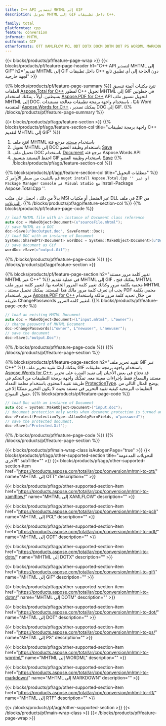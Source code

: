 ```yaml
---
title: C++ API لتصدير MHTML إلى GIF
description: تحويل MHTML إلى GIF داخل تطبيقات C++.

family: total
platformtag: cpp
feature: conversion
informat: MHTML
outformat: GIF
otherformats: OTT XAMLFLOW PCL ODT DOTX DOCM DOTM DOT PS WORDML MARKDOWN RTF
---
```

{{< blocks/products/pf/feature-page-wrap >}}
{{< blocks/products/pf/feature-page-header h1="C++ API لتصدير MHTML إلى GIF" h2="تقديم MHTML إلى GIF داخل تطبيقات C++ دون الحاجة إلى أي تطبيق تابع لجهة خارجية" >}}

{{% blocks/products/pf/feature-page-summary %}}
تتيح مكتبات أتمتة تنسيق الملفات [Aspose.Total for C++](https://products.aspose.com/total/cpp/) لمطور C++ تحويل MHTML إلى GIF في خطوتين بسيطتين. أولاً ، يمكنك استخدام [Aspose.PDF for C++](https://products.aspose.com/pdf/cpp/) API لتحويل تنسيق ملف MHTML إلى DOC. ثانيًا ، باستخدام واجهة برمجة تطبيقات معالجة مستندات Word المتقدمة [Aspose.Words for C++](https://products.aspose.com/words/cpp/) ، يمكنك تصدير DOC إلى GIF. 
{{% /blocks/products/pf/feature-page-summary  %}}

{{< blocks/products/pf/agp/feature-section >}}
{{% blocks/products/pf/agp/feature-section-col title="واجهة برمجة تطبيقات C++ لتقديم MHTML إلى GIF" %}}
1. افتح ملف MHTML باستخدام [مستند](https://reference.aspose.com/pdf/cpp/class/aspose.pdf.document) مرجع فئة
2. تحويل MHTML إلى DOC باستخدام وظيفة العضو [Save](https://reference.aspose.com/pdf/cpp/class/aspose.pdf.document#adb8061c585440fde49c1263e68837f01)
3. تحميل ملف DOC باستخدام [Document](https://reference.aspose.com/words/cpp/class/aspose.words.document) مرجع فئة Aspose.Words API
4. احفظ المستند بتنسيق GIF باستخدام وظيفة العضو [Save](https://reference.aspose.com/words/cpp/class/aspose.words.document#save_stream_saveformat)
{{% /blocks/products/pf/agp/feature-section-col %}}

{{% blocks/products/pf/agp/feature-section-col title="متطلبات التحويل" %}}
قم بالتثبيت من سطر الأوامر كـ `` nuget install Aspose.Total.Cpp '' أو عبر Package Manager Console في Visual Studio مع `` Install-Package Aspose.Total.Cpp ''.

بدلاً من ذلك ، احصل على مثبّت MSI غير المتصل أو مكتبات DLL في ملف ZIP من [التنزيلات](https://releases.aspose.com/total/cpp).
{{% /blocks/products/pf/agp/feature-section-col %}}
{{% blocks/products/pf/feature-page-code %}}

```cpp
// load MHTML file with an instance of Document class reference
auto doc = MakeObject<Document>(u"sourceFile.mhtml");
// save MHTML as a DOC 
doc->Save(u"DocOutput.doc", SaveFormat::Doc); 
// load DOC with an instance of Document
System::SharedPtr<Document> wordDoc = System::MakeObject<Document>(u"DocOutput.doc");
// save document as Gif
wordDoc->Save(u"output.Gif");  
```


{{% /blocks/products/pf/feature-page-code %}}
{{< /blocks/products/pf/agp/feature-section >}}

{{% blocks/products/pf/feature-page-section  h2="تغيير كلمة مرور مستند MHTML عبر C++" %}}
في عملية تقديم MHTML إلى GIF ، يمكنك فتح MHTML محمية بكلمة مرور وكذلك تغيير كلمة المرور الخاصة بها. لتغيير كلمة مرور ملف MHTML ، يجب أن تعرف كلمة مرور مالك هذا المستند. يمكنك تحميل مستند PDF محمي بكلمة مرور باستخدام [Aspose.PDF for C++](https://products.aspose.com/pdf/cpp/) من خلال تحديد كلمة مرور مالكه واستخدام طريقة ChangePasswords لتغيير كلمة المرور.
{{% blocks/products/pf/feature-page-code %}}

```cpp
// load an existing MHTML Document
auto doc = MakeObject<Document>(L"input.mhtml", L"owner");
// change password of MHTML Document
doc->ChangePasswords(L"owner", L"newuser", L"newuser");
// save the document
doc->Save(L"output.Doc");
```

{{% /blocks/products/pf/feature-page-code  %}}
{{% /blocks/products/pf/feature-page-section %}}

{{% blocks/products/pf/feature-page-section  h2="تقييد تحرير ملف GIF عبر C++" %}}
يمكنك أيضًا تقييد تحرير ملف GIF باستخدام واجهة برمجة تطبيقات [Aspose.Words for C++](https://products.aspose.com/words/cpp/). قد تحتاج في بعض الأحيان إلى تقييد القدرة على تحرير مستند والسماح فقط بإجراءات معينة معه. تمكّنك واجهة برمجة التطبيقات من التحكم في طريقة تقييد المحتوى باستخدام معلمة التعداد [ProtectionType](https://reference.aspose.com/words/cpp/namespace/aspose.words#protectiontype). يوضح المثال التالي من التعليمات البرمجية كيفية تقييد التحرير في مستند بحيث لا يكون التحرير ممكنًا إلا في حقول النموذج.
{{% blocks/products/pf/feature-page-code %}}

```cpp
// load Doc with an instance of Document
auto doc = System::MakeObject<Document>("input.doc");
// document protection only works when document protection is turned and only editing in form fields is allowed.
doc->Protect(ProtectionType::AllowOnlyFormFields, u"password");
// save the protected document.
doc->Save(u"Protected.Gif");  
```

{{% /blocks/products/pf/feature-page-code  %}}
{{% /blocks/products/pf/feature-page-section %}}

{{< blocks/products/pf/main-wrap-class isAutogenPage="true" >}}
{{< blocks/products/pf/agp/other-supported-section title="التحويلات المدعومة الأخرى" subTitle="" >}}
{{< blocks/products/pf/agp/other-supported-section-item href="https://products.aspose.com/total/ar/cpp/conversion/mhtml-to-ott/" name="MHTML إلى OTT" description="" >}}

{{< blocks/products/pf/agp/other-supported-section-item href="https://products.aspose.com/total/ar/cpp/conversion/mhtml-to-xamlflow/" name="MHTML إلى XAMLFLOW" description="" >}}

{{< blocks/products/pf/agp/other-supported-section-item href="https://products.aspose.com/total/ar/cpp/conversion/mhtml-to-pcl/" name="MHTML إلى PCL" description="" >}}

{{< blocks/products/pf/agp/other-supported-section-item href="https://products.aspose.com/total/ar/cpp/conversion/mhtml-to-odt/" name="MHTML إلى ODT" description="" >}}

{{< blocks/products/pf/agp/other-supported-section-item href="https://products.aspose.com/total/ar/cpp/conversion/mhtml-to-dotx/" name="MHTML إلى DOTX" description="" >}}

{{< blocks/products/pf/agp/other-supported-section-item href="https://products.aspose.com/total/ar/cpp/conversion/mhtml-to-gif/" name="MHTML إلى GIF" description="" >}}

{{< blocks/products/pf/agp/other-supported-section-item href="https://products.aspose.com/total/ar/cpp/conversion/mhtml-to-dotm/" name="MHTML إلى DOTM" description="" >}}

{{< blocks/products/pf/agp/other-supported-section-item href="https://products.aspose.com/total/ar/cpp/conversion/mhtml-to-dot/" name="MHTML إلى DOT" description="" >}}

{{< blocks/products/pf/agp/other-supported-section-item href="https://products.aspose.com/total/ar/cpp/conversion/mhtml-to-ps/" name="MHTML إلى PS" description="" >}}

{{< blocks/products/pf/agp/other-supported-section-item href="https://products.aspose.com/total/ar/cpp/conversion/mhtml-to-wordml/" name="MHTML إلى WORDML" description="" >}}

{{< blocks/products/pf/agp/other-supported-section-item href="https://products.aspose.com/total/ar/cpp/conversion/mhtml-to-markdown/" name="MHTML إلى MARKDOWN" description="" >}}

{{< blocks/products/pf/agp/other-supported-section-item href="https://products.aspose.com/total/ar/cpp/conversion/mhtml-to-rtf/" name="MHTML إلى RTF" description="" >}}


{{< /blocks/products/pf/agp/other-supported-section >}}
{{< /blocks/products/pf/main-wrap-class >}}
{{< /blocks/products/pf/feature-page-wrap >}}